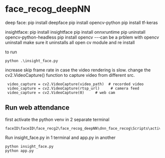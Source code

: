 # face_recog_deepNN
deep face:
pip install deepface
pip install opencv-python
pip install tf-keras

insightface:
pip install insightface
pip install onnxruntime 
pip uninstall opencv-python-headless
pip install opencv
---can be a prblem with opencv uninstall make sure it uninstalls all open cv module and re install

to run 
```
python .\insight_face.py
```
increase skip frame rate in case the video rendering is slow.
change the cv2.VideoCapture() function to capture video from different src.
``` 
 video_capture = cv2.VideoCapture(video_path)  # recorded video
 video_capture = cv2.VideoCapture(rtsp_url)     # camera feed
 video_capture = cv2.VideoCapture(0)     # web cam

```

## Run web attendance
first activate the python venv in 2 separate terminal
```
faceID\faceID\face_recg2\face_recog_deepNN\dnn_face_recog\Scripts\activate
```
Run insight_face.py in 1 terminal and app.py in another

```
python insight_face.py
python app.py
```
 